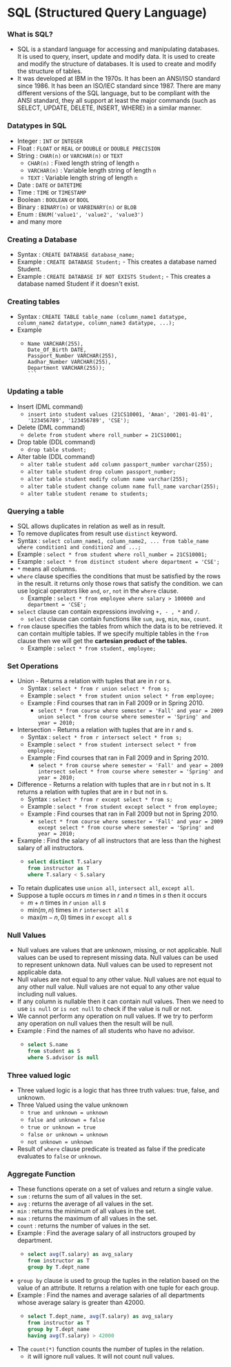 # SQL (Structured Query Language)

### What is SQL?

- SQL is a standard language for accessing and manipulating databases. It is used to query, insert, update and modify data. It is used to create and modify the structure of databases. It is used to create and modify the structure of tables.
- It was developed at IBM in the 1970s. It has been an ANSI/ISO standard since 1986. It has been an ISO/IEC standard since 1987. There are many different versions of the SQL language, but to be compliant with the ANSI standard, they all support at least the major commands (such as SELECT, UPDATE, DELETE, INSERT, WHERE) in a similar manner.

### Datatypes in SQL

<!-- Write most used datatypes and a short desc -->

- Integer : `INT` or `INTEGER`
- Float : `FLOAT` or `REAL` or `DOUBLE` or `DOUBLE PRECISION`
- String : `CHAR(n)` or `VARCHAR(n)` or `TEXT`
  - `CHAR(n)` : Fixed length string of length `n`
  - `VARCHAR(n)` : Variable length string of length `n`
  - `TEXT` : Variable length string of length `n`
- Date : `DATE` or `DATETIME`
- Time : `TIME` or `TIMESTAMP`
- Boolean : `BOOLEAN` or `BOOL`
- Binary : `BINARY(n)` or `VARBINARY(n)` or `BLOB`
- Enum : `ENUM('value1', 'value2', 'value3')`
- and many more

### Creating a Database

- Syntax : `CREATE DATABASE database_name;`
- Example : `CREATE DATABASE Student;` - This creates a database named Student.
- Example : `CREATE DATABASE IF NOT EXISTS Student;` - This creates a database named Student if it doesn't exist.

### Creating tables

- Syntax : `CREATE TABLE table_name (column_name1 datatype, column_name2 datatype, column_name3 datatype, ...);`
- Example
  - ````CREATE TABLE Student (Roll_Number INT,
    Name VARCHAR(255),
    Date_Of_Birth DATE,
    Passport_Number VARCHAR(255),
    Aadhar_Number VARCHAR(255),
    Department VARCHAR(255));
    ```
    ````

### Updating a table

- Insert (DML command)
  - `insert into student values (21CS10001, 'Aman', '2001-01-01', '123456789', '123456789', 'CSE');`
- Delete (DML command)
  - `delete from student where roll_number = 21CS10001;`
- Drop table (DDL command)
  - `drop table student;`
- Alter table (DDL command)
  - `alter table student add column passport_number varchar(255);`
  - `alter table student drop column passport_number;`
  - `alter table student modify column name varchar(255);`
  - `alter table student change column name full_name varchar(255);`
  - `alter table student rename to students;`

### Querying a table

- SQL allows duplicates in relation as well as in result.
- To remove duplicates from result use `distinct` keyword.
- Syntax : `select column_name1, column_name2, ... from table_name where condition1 and condition2 and ...;`
- Example : `select * from student where roll_number = 21CS10001;`
- Example : `select * from distinct student where department = 'CSE';`
- `*` means all columns.
- `where` clause specifies the conditions that must be satisfied by the rows in the result. it returns only those rows that satisfy the condition. we can use logical operators like `and`, `or`, `not` in the `where` clause.
  - Example : `select * from employee where salary > 100000 and department = 'CSE';`
- `select` clause can contain expressions involving `+, - , *` and `/`.
  - `select` clause can contain functions like `sum`, `avg`, `min`, `max`, `count`.
- `from` clause specifies the tables from which the data is to be retrieved. it can contain multiple tables. If we specify multiple tables in the `from` clause then we will get the **cartesian product of the tables.**
  - Example : `select * from student, employee;`

### Set Operations

- Union - Returns a relation with tuples that are in r or s.
  - Syntax : `select * from r union select * from s;`
  - Example : `select * from student union select * from employee;`
  - Example : Find courses that ran in Fall 2009 or in Spring 2010.
    - `select * from course where semester = 'Fall' and year = 2009 union select * from course where semester = 'Spring' and year = 2010;`
- Intersection - Returns a relation with tuples that are in r and s.
  - Syntax : `select * from r intersect select * from s;`
  - Example : `select * from student intersect select * from employee;`
  - Example : Find courses that ran in Fall 2009 and in Spring 2010.
    - `select * from course where semester = 'Fall' and year = 2009 intersect select * from course where semester = 'Spring' and year = 2010;`
- Difference - Returns a relation with tuples that are in r but not in s. It returns a relation with tuples that are in r but not in s.
  - Syntax : `select * from r except select * from s;`
  - Example : `select * from student except select * from employee;`
  - Example : Find courses that ran in Fall 2009 but not in Spring 2010.
    - `select * from course where semester = 'Fall' and year = 2009 except select * from course where semester = 'Spring' and year = 2010;`
- Example : Find the salary of all instructors that are less than the highest salary of all instructors.
  - ```sql
    select distinct T.salary
    from instructor as T
    where T.salary < S.salary
    ```
- To retain duplicates use `union all`, `intersect all`, `except all`.
- Suppose a tuple occurs $m$ times in $r$ and $n$ times in $s$ then it occurs
  - $m + n$ times in $r$ `union all` $s$
  - min($m, n$) times in $r$ `intersect all` $s$
  - max($m - n, 0$) times in $r$ `except all` $s$

### Null Values

- Null values are values that are unknown, missing, or not applicable. Null values can be used to represent missing data. Null values can be used to represent unknown data. Null values can be used to represent not applicable data.
- Null values are not equal to any other value. Null values are not equal to any other null value. Null values are not equal to any other value including null values.
- If any column is nullable then it can contain null values. Then we need to use `is null` or `is not null` to check if the value is null or not.
- We cannot perform any operation on null values. If we try to perform any operation on null values then the result will be null.
- Example : Find the names of all students who have no advisor.
  - ```sql
    select S.name
    from student as S
    where S.advisor is null
    ```

### Three valued logic

- Three valued logic is a logic that has three truth values: true, false, and unknown.
- Three Valued using the value unknown
  - `true and unknown = unknown`
  - `false and unknown = false`
  - `true or unknown = true`
  - `false or unknown = unknown`
  - `not unknown = unknown`
- Result of `where` clause predicate is treated as false if the predicate evaluates to `false` or `unknown`.

### Aggregate Function

- These functions operate on a set of values and return a single value.
- `sum` : returns the sum of all values in the set.
- `avg` : returns the average of all values in the set.
- `min` : returns the minimum of all values in the set.
- `max` : returns the maximum of all values in the set.
- `count` : returns the number of values in the set.
- Example : Find the average salary of all instructors grouped by department.
  - ```sql
    select avg(T.salary) as avg_salary
    from instructor as T
    group by T.dept_name
    ```
- `group by` clause is used to group the tuples in the relation based on the value of an attribute. It returns a relation with one tuple for each group.
- Example : Find the names and average salaries of all departments whose average salary is greater than 42000.
  - ```sql
    select T.dept_name, avg(T.salary) as avg_salary
    from instructor as T
    group by T.dept_name
    having avg(T.salary) > 42000
    ```
- The `count(*)` function counts the number of tuples in the relation.
  -  it will ignore null values. It will not count null values.
